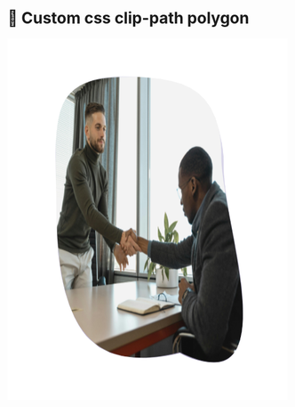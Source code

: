 
# 📐 Custom css clip-path polygon
<p align="center">
  <img src="img/Screenshot_6.png" alt="Image 1" width="857" height="650">
</p>

